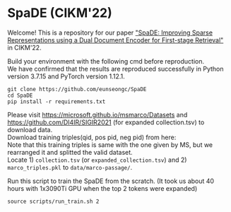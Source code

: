 # SpaDE (CIKM'22)

Welcome! This is a repository for our paper ["SpaDE: Improving Sparse Representations using a Dual Document Encoder for First-stage Retrieval"](https://arxiv.org/abs/2209.05917) in CIKM'22.<br>

Build your environment with the following cmd before reproduction.<br>
We have confirmed that the results are reproduced successfully in Python version 3.7.15 and PyTorch version 1.12.1.<br>

```
git clone https://github.com/eunseongc/SpaDE
cd SpaDE
pip install -r requirements.txt
```

Please visit https://microsoft.github.io/msmarco/Datasets and https://github.com/DI4IR/SIGIR2021 (for expanded collection.tsv) to download data. <br>
Download training triples(qid, pos pid, neg pid) from here: <br>
Note that this training triples is same with the one given by MS, but we rearranged it and splitted the valid dataset. <br>
Locate 1) `collection.tsv` (or `expanded_collection.tsv`) and 2) `marco_triples.pkl` to `data/marco-passage/`. <br>


Run this script to train the SpaDE from the scratch.
(It took us about 40 hours with 1x3090Ti GPU when the top 2 tokens were expanded)

```
source scripts/run_train.sh 2
```

